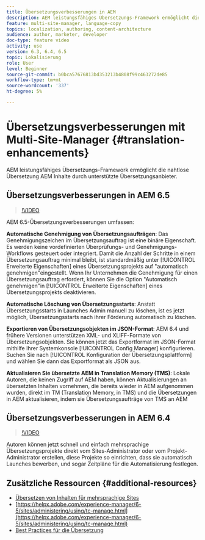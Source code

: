 ```yaml
---
title: Übersetzungsverbesserungen in AEM
description: AEM leistungsfähiges Übersetzungs-Framework ermöglicht die nahtlose Übersetzung AEM Inhalte durch unterstützte Übersetzungsanbieter. Erfahren Sie mehr über die neuesten Verbesserungen.
feature: multi-site-manager, language-copy
topics: localization, authoring, content-architecture
audience: author, marketer, developer
doc-type: feature video
activity: use
version: 6.3, 6.4, 6.5
topic: Lokalisierung
role: User
level: Beginner
source-git-commit: b0bca57676813bd353213b4808f99c463272de85
workflow-type: tm+mt
source-wordcount: '337'
ht-degree: 5%

---
```



# Übersetzungsverbesserungen mit Multi-Site-Manager {#translation-enhancements}

AEM leistungsfähiges Übersetzungs-Framework ermöglicht die nahtlose Übersetzung AEM Inhalte durch unterstützte Übersetzungsanbieter.

## Übersetzungsverbesserungen in AEM 6.5

>[!VIDEO](https://video.tv.adobe.com/v/27405?quality=9&learn=on)

AEM 6.5-Übersetzungsverbesserungen umfassen:

**Automatische Genehmigung von Übersetzungsaufträgen**: Das Genehmigungszeichen im Übersetzungsauftrag ist eine binäre Eigenschaft. Es werden keine vordefinierten Überprüfungs- und Genehmigungs-Workflows gesteuert oder integriert. Damit die Anzahl der Schritte in einem Übersetzungsauftrag minimal bleibt, ist standardmäßig unter [!UICONTROL Erweiterte Eigenschaften] eines Übersetzungsprojekts auf &quot;automatisch genehmigen&quot;eingestellt. Wenn Ihr Unternehmen die Genehmigung für einen Übersetzungsauftrag erfordert, können Sie die Option &quot;Automatisch genehmigen&quot;in [!UICONTROL Erweiterte Eigenschaften] eines Übersetzungsprojekts deaktivieren.

**Automatische Löschung von Übersetzungsstarts**: Anstatt Übersetzungsstarts in Launches Admin manuell zu löschen, ist es jetzt möglich, Übersetzungsstarts nach ihrer Förderung automatisch zu löschen.

**Exportieren von Übersetzungsobjekten im JSON-Format**: AEM 6.4 und frühere Versionen unterstützen XML- und XLIFF-Formate von Übersetzungsobjekten. Sie können jetzt das Exportformat im JSON-Format mithilfe Ihrer Systemkonsole [!UICONTROL Config Manager] konfigurieren. Suchen Sie nach [!UICONTROL Konfiguration der Übersetzungsplattform] und wählen Sie dann das Exportformat als JSON aus.

**Aktualisieren Sie übersetzte AEM in Translation Memory (TMS)**: Lokale Autoren, die keinen Zugriff auf AEM haben, können Aktualisierungen an übersetzten Inhalten vornehmen, die bereits wieder in AEM aufgenommen wurden, direkt im TM (Translation Memory, in TMS) und die Übersetzungen in AEM aktualisieren, indem sie Übersetzungsaufträge von TMS an AEM

## Übersetzungsverbesserungen in AEM 6.4

>[!VIDEO](https://video.tv.adobe.com/v/21309?quality=9&learn=on)

Autoren können jetzt schnell und einfach mehrsprachige Übersetzungsprojekte direkt vom Sites-Administrator oder vom Projekt-Administrator erstellen, diese Projekte so einrichten, dass sie automatisch Launches bewerben, und sogar Zeitpläne für die Automatisierung festlegen.

## Zusätzliche Ressourcen {#additional-resources}

* [Übersetzen von Inhalten für mehrsprachige Sites](https://helpx.adobe.com/de/experience-manager/6-5/sites/administering/using/translation.html)
* [https://helpx.adobe.com/experience-manager/6-5/sites/administering/using/tc-manage.html](https://helpx.adobe.com/experience-manager/6-5/sites/administering/using/tc-manage.html)
* [Best Practices für die Übersetzung](https://helpx.adobe.com/experience-manager/6-5/sites/administering/using/tc-bp.html)
